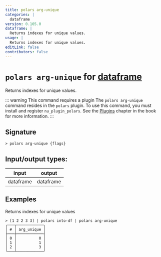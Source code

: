 ```yaml
---
title: polars arg-unique
categories: |
  dataframe
version: 0.105.0
dataframe: |
  Returns indexes for unique values.
usage: |
  Returns indexes for unique values.
editLink: false
contributors: false
---
```

<!-- This file is automatically generated. Please edit the command in https://github.com/nushell/nushell instead. -->

# `polars arg-unique` for [dataframe](/commands/categories/dataframe.md)

<div class='command-title'>Returns indexes for unique values.</div>

::: warning This command requires a plugin
The `polars arg-unique` command resides in the `polars` plugin.
To use this command, you must install and register `nu_plugin_polars`.
See the [Plugins](/book/plugins.html) chapter in the book for more information.
:::


## Signature

```> polars arg-unique {flags} ```


## Input/output types:

| input     | output    |
| --------- | --------- |
| dataframe | dataframe |
## Examples

Returns indexes for unique values
```nu
> [1 2 2 3 3] | polars into-df | polars arg-unique
╭───┬────────────╮
│ # │ arg_unique │
├───┼────────────┤
│ 0 │          0 │
│ 1 │          1 │
│ 2 │          3 │
╰───┴────────────╯

```

